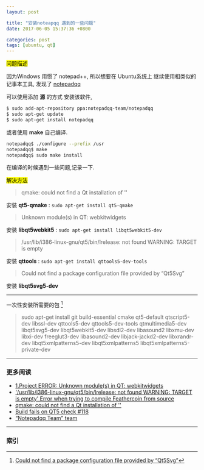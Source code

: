 ```yaml
---
layout: post

title: "安装noteapqq 遇到的一些问题"
date: 2017-06-05 15:37:36 +0800

categories: post
tags: [ubuntu, qt]
---
```


<mark>问题描述</mark>

因为Windows 用惯了 notepad++, 所以想要在 Ubuntu系统上 继续使用相类似的记事本工具, 发现了 [notepadqq](https://github.com/notepadqq/notepadqq)

可以使用添加 **源** 的方式 安装该软件,
```bash
$ sudo add-apt-repository ppa:notepadqq-team/notepadqq
$ sudo apt-get update
$ sudo apt-get install notepadqq
```

或者使用 **make** 自己编译.
```bash
notepadqq$ ./configure --prefix /usr
notepadqq$ make
notepadqq$ sudo make install
```
在编译的时候遇到一些问题,记录一下.

<mark>解决方法</mark>

>qmake: could not find a Qt installation of ''

安装 **qt5-qmake** : `sudo apt-get install qt5-qmake`

>Unknown module(s) in QT: webkitwidgets

安装 **libqt5webkit5** : `sudo apt-get install libqt5webkit5-dev`

>/usr/lib/i386-linux-gnu/qt5/bin/lrelease: not found WARNING: TARGET is empty

安装 **qttools** : `sudo apt-get install qttools5-dev-tools`

>Could not find a package configuration file provided by “Qt5Svg”

安装 **libqt5svg5-dev**

---
一次性安装所需要的包  [^1]

>sudo apt-get install git build-essential cmake qt5-default qtscript5-dev libssl-dev qttools5-dev qttools5-dev-tools qtmultimedia5-dev libqt5svg5-dev libqt5webkit5-dev libsdl2-dev libasound2 libxmu-dev libxi-dev freeglut3-dev libasound2-dev libjack-jackd2-dev libxrandr-dev libqt5xmlpatterns5-dev libqt5xmlpatterns5 libqt5xmlpatterns5-private-dev

---
### 更多阅读
- [1.Project ERROR: Unknown module(s) in QT: webkitwidgets](https://stackoverflow.com/questions/32013100/1-project-error-unknown-modules-in-qt-webkitwidgets)
- ['/usr/lib/i386-linux-gnu/qt5/bin/lrelease: not found WARNING: TARGET is empty' Error when trying to compile Feathercoin from source](https://stackoverflow.com/questions/20450893/usr-lib-i386-linux-gnu-qt5-bin-lrelease-not-found-warning-target-is-empty)
- [qmake: could not find a Qt installation of ''](https://stackoverflow.com/questions/16607003/qmake-could-not-find-a-qt-installation-of)
- [Build fails on QT5 check #118](https://github.com/notepadqq/notepadqq/issues/118)
- [“Notepadqq Team” team](https://launchpad.net/~notepadqq-team/+archive/ubuntu/notepadqq/+packages)

---
### 索引

[^1]: [Could not find a package configuration file provided by “Qt5Svg”](https://stackoverflow.com/questions/40688812/could-not-find-a-package-configuration-file-provided-by-qt5svg)
